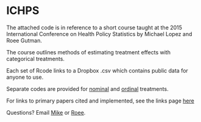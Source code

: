 # ICHPS

The attached code is in reference to a short course taught at the 2015 International Conference on Health Policy Statistics by Michael Lopez and Roee Gutman.

The course outlines methods of estimating treatment effects with categorical treatments. 

Each set of Rcode links to a Dropbox .csv which contains public data for anyone to use. 

Separate codes are provided for [nominal](https://github.com/statsbylopez/ICHPS/blob/master/NominalTreatment.R) and [ordinal](https://github.com/statsbylopez/ICHPS/blob/master/OrdinalTreatment.R) treatments. 

For links to primary papers cited and implemented, see the links page [here](https://github.com/statsbylopez/ICHPS/blob/master/Citations.md)

Questions? Email [Mike](mlopez1@skidmore.edu) or [Roee](roee_gutman@brown.edu). 
